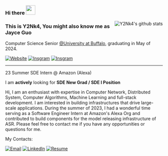 ### Hi there <img src="https://raw.githubusercontent.com/MartinHeinz/MartinHeinz/master/wave.gif" width="30px">

<img align="right" src="https://github-readme-stats.vercel.app/api/top-langs/?username=y2nk4&layout=compact" alt="Y2Nk4's github stats"/>

### This is Y2Nk4, You might also know me as Jayce Guo

Computer Science Senior [@University at Buffalo](https://github.com/UB-CSE), graduating in May of 2024.

[![Website](https://img.shields.io/badge/Website-y2nk4.com-blue)](https://y2nk4.com)
[![Insgram](https://img.shields.io/badge/Instagram-Y2Nk4-efefef?logo=Instagram&logoColor=E4405F)](https://instagram.com/y2nk4)
[![Insgram](https://img.shields.io/badge/Forester%20Sport-4285f4?logo=Subaru&logoColor=013C74)](https://instagram.com/y2nk4_forester)


<hr>
23 Summer SDE Intern @ Amazon (Alexa)

I am **actively** looking for **SDE New Grad / SDE I Position**

Hi, I am an enthusiast with expertise in Computer Network, Distributed System, Computer Algorithms, Machine Learning and full-stack development. I am interested in building infrastructures that drive large-scale applications. During the summer of 2023, I had a wonderful time serving as a Software Engineer Intern at Amazon's Alexa Org and contributed to build components for the model releasing infrastructure of ASR. Please feel free to contact me if you have any opportunities or questions for me.

My Contacts:

[![Email](https://img.shields.io/badge/me@y2nk4.com-informational?logo=mail.Ru)](mailto:me@y2nk4.com)
[![LinkedIn](https://img.shields.io/badge/LinkedIn-0A66C2?logo=LinkedIn&logoColor=white)](https://www.linkedin.com/in/gjiahao/)
[![Resume](https://img.shields.io/badge/Resume-brightgreen?logo=LibreOffice)](<https://github.com/Y2Nk4/Y2Nk4/raw/master/Jiahao Resume.pdf?cache-control=2022.9.29>)
